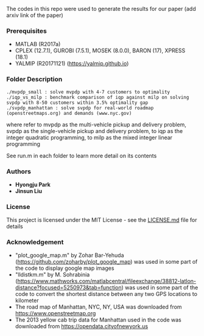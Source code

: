 The codes in this repo were used to generate the results for our paper (add arxiv link of the paper)

### Prerequisites

* MATLAB (R2017a)
* CPLEX (12.7.1), GUROBI (7.5.1), MOSEK (8.0.0), BARON (17), XPRESS (18.1)
* YALMIP (R20171121) (<https://yalmip.github.io>)



### Folder Description

```
./mvpdp_small : solve mvpdp with 4-7 customers to optimality
./iqp_vs_milp : benchmark comparison of iqp against milp on solving svpdp with 8-50 customers within 3.5% optimality gap
./svpdp_manhattan : solve svpdp for real-world roadmap (openstreetmaps.org) and demands (www.nyc.gov) 
```
where refer to mvpdp as the multi-vehicle pickup and delivery problem, svpdp as the single-vehicle pickup and delivery problem, to iqp as the integer quadratic programming, to milp as the mixed integer linear programming

See run.m in each folder to learn more detail on its contents

### Authors

* **Hyongju Park** 
* **Jinsun Liu**


### License

This project is licensed under the MIT License - see the [LICENSE.md](LICENSE.md) file for details


### Acknowledgement

* "plot_google_map.m" by Zohar Bar-Yehuda (https://github.com/zoharby/plot_google_map) was used in some part of the code to display google map images
* "lldistkm.m" by M. Sohrabinia (https://www.mathworks.com/matlabcentral/fileexchange/38812-latlon-distance?focused=5250973&tab=function) was used in some part of the code to convert the shortest distance between any two GPS locations to kilometer
* The road map of Manhattan, NYC, NY, USA was downloaded from https://www.openstreetmap.org
* The 2013 yellow cab trip data for Manhattan used in the code was downloaded from https://opendata.cityofnewyork.us
